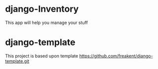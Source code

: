# django-Inventory

This app will help you manage your stuff
# django-template

This project is based upon template https://github.com/freakent/django-template.git
